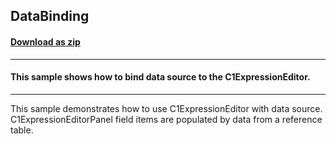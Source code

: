 ## DataBinding
#### [Download as zip](https://minhaskamal.github.io/DownGit/#/home?url=https://github.com/GrapeCity/ComponentOne-WinForms-Samples/tree/master/NetFramework\ExpressionEditor\VB\DataBinding)
____
#### This sample shows how to bind data source to the C1ExpressionEditor.
____
This sample demonstrates how to use C1ExpressionEditor with data source. C1ExpressionEditorPanel field items are populated by data from a reference table. 